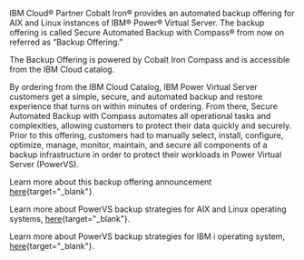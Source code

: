 IBM Cloud® Partner Cobalt Iron® provides an automated backup offering for AIX and Linux instances of IBM® Power® Virtual Server. The backup offering is called Secure Automated Backup with Compass® from now on referred as “Backup Offering.”

The Backup Offering is powered by Cobalt Iron Compass and is accessible from the IBM Cloud catalog.

By ordering from the IBM Cloud Catalog, IBM Power Virtual Server customers get a simple, secure, and automated backup and restore experience that turns on within minutes of ordering. From there, Secure Automated Backup with Compass automates all operational tasks and complexities, allowing customers to protect their data quickly and securely. Prior to this offering, customers had to manually select, install, configure, optimize, manage, monitor, maintain, and secure all components of a backup infrastructure in order to protect their workloads in Power Virtual Server (PowerVS).

Learn more about this backup offering announcement [here](https://info.cobaltiron.com/news/cobalt-iron-ibm-vs-baas-global-expansion){target="_blank"}.

Learn more about PowerVS backup strategies for AIX and Linux operating systems, [here](https://cloud.ibm.com/docs/power-iaas?topic=power-iaas-backup-strategies){target="_blank"}.

Learn more about PowerVS backup strategies for IBM i operating system, [here](https://cloud.ibm.com/docs/power-iaas?topic=power-iaas-backup-ibmi){target="_blank"}.
